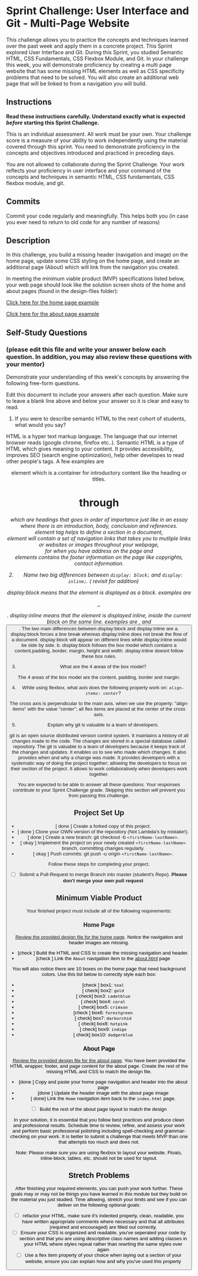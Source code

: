 # Sprint Challenge: User Interface and Git - Multi-Page Website

This challenge allows you to practice the concepts and techniques learned over the past week and apply them in a concrete project. This Sprint explored User Interface and Git. During this Sprint, you studied Semantic HTML, CSS Fundamentals, CSS Flexbox Module, and Git. In your challenge this week, you will demonstrate proficiency by creating a multi page website that has some missing HTML elements as well as CSS specificity problems that need to be solved.  You will also create an additional web page that will be linked to from a navigation you will build.

## Instructions

**Read these instructions carefully. Understand exactly what is expected _before_ starting this Sprint Challenge.**

This is an individual assessment. All work must be your own. Your challenge score is a measure of your ability to work independently using the material covered through this sprint. You need to demonstrate proficiency in the concepts and objectives introduced and practiced in preceding days.

You are not allowed to collaborate during the Sprint Challenge. Your work reflects your proficiency in user interface and your command of the concepts and techniques in semantic HTML, CSS fundamentals, CSS flexbox module, and git.


## Commits

Commit your code regularly and meaningfully. This helps both you (in case you ever need to return to old code for any number of reasons)

## Description

In this challenge, you build a missing header (navigation and image) on the home page, update some CSS styling on the home page, and create an additional page (About) which will link from the navigation you created.

In meeting the minimum viable product (MVP) specifications listed below, your web page should look like the solution screen shots of the home and about pages (found in the design-files folder):

[Click here for the home page example](https://tk-assets.lambdaschool.com/39a49225-8ac9-43da-aa90-514fd60ae99a_sprint-challenge-ui-home-example.png)

[Click here for the about page example](https://tk-assets.lambdaschool.com/ede1bb1a-63ff-4801-8c02-3efa2f603190_sprint-challenge-ui-about-example.png)

## Self-Study Questions 
### (please edit this file and write your answer below each question. In addition, you may also review these questions with your mentor)

Demonstrate your understanding of this week's concepts by answering the following free-form questions.

Edit this document to include your answers after each question. Make sure to leave a blank line above and below your answer so it is clear and easy to read.

1. If you were to describe semantic HTML to the next cohort of students, what would you say?

HTML is a hyper text markup language. The language that our internet browser reads (google chrome, firefox etc..). Semantic HTML is a type of HTML which gives meaning to your content. It provides accessibility, improves SEO (search engine optimization), help other developes to read other people's tags. A few examples are <header> element which is a container for introductory content like the heading or titles.<h1> through <h6> which are headings that goes in order of importance just like in an essay where there is an introduction, body, conclusion and references.<section> element tag helps to define a section in a document, <nav> element will contain a set of navigation links that takes you to mutliple links or websites or images throughout your webpage, <address>for when you have address on the page and <footer> elements contains the footer information on the page like copyrights, contact information.

2. Name two big differences between ```display: block;``` and ```display: inline;```. ( revisit for addition)

display:block means that the element is displayed as a block. examples are <div>,<hi>,<p>.
display:inline means that the element is displayed inline, inside the current block on the same line. examples are <a>, <span> and <button>.
The two main differences between display:block and display:inline are 
a. display:block forces a line break whereas display:inline does not break the flow of a document. display:block will appear on different lines while display:inline would be side by side. 
b. display:block follows the box model which contains a content,padding, border, margin, height and width. display:inline doesnt follow these box rules. 

3. What are the 4 areas of the box model?

The 4 areas of the box model are the content, padding, border and margin. 

4. While using flexbox, what axis does the following property work on: ```align-items: center```?

The cross axis is perpendicular to the main axis. when we use the property: "align-items" with the value "center"; all flex items are placed at the center of the cross axis.

5. Explain why git is valuable to a team of developers.

git is an open source distributed version control system. It maintains a history of all changes made to the code. The changes are stored in a special database called repository. The git is valuable to a team of developers because it keeps track of the changes and updates. It enables us to see who made which changes. It also provides when and why a change was made. 
It provides developers with a systematic way of doing the project together; allowing the developers to focus on their section of the project. It allows to work collaboratively when developers work together.

You are expected to be able to answer all these questions. Your responses contribute to your Sprint Challenge grade. Skipping this section *will* prevent you from passing this challenge.

## Project Set Up

- [ done ] Create a forked copy of this project.
- [ done ] Clone your OWN version of the repository (Not Lambda's by mistake!).
- [ done ] Create a new branch: git checkout -b `<firstName-lastName>`.
- [ okay ] Implement the project on your newly created `<firstName-lastName>` branch, committing changes regularly.
- [ okay ] Push commits: git push -u origin `<firstName-lastName>`.
 
Follow these steps for completing your project.

- [ ] Submit a Pull-Request to merge <firstName-lastName> Branch into master (student's  Repo). **Please don't merge your own pull request**



## Minimum Viable Product

Your finished project must include all of the following requirements:

### Home Page

[Review the provided design file for the home page](design-files/home.png).  Notice the navigation and header images are missing.

* [check ] Build the HTML and CSS to create the missing navigation and header.
* [check ] Link the `About` navigation item to the [about.html](about.html) page

You will also notice there are 10 boxes on the home page that need background colors.  Use this list below to correctly style each box:

* [check ] box1: `teal`
* [ check] box2: `gold`
* [ check] box3: `cadetblue`
* [ check] box4: `coral`
* [ check] box5: `crimson`
* [check ] box6: `forestgreen`
* [ check] box7: `darkorchid`
* [ check] box8: `hotpink`
* [ check] box9: `indigo`
* [ check] box10: `dodgerblue`

### About Page

[Review the provided design file for the about page](design-files/about.png). You have been provided the HTML wrapper, footer, and page content for the about page. Create the rest of the missing HTML and CSS to match the design file.

* [done ] Copy and paste your home page navigation and header into the about page
* [done ] Update the header image with the about page image
* [ done] Link the `Home` navigation item back to the `index.html` page.
* [ ] Build the rest of the about page layout to match the design

In your solution, it is essential that you follow best practices and produce clean and professional results. Schedule time to review, refine, and assess your work and perform basic professional polishing including spell-checking and grammar-checking on your work. It is better to submit a challenge that meets MVP than one that attempts too much and does not.

Note: Please make sure you are using flexbox to layout your website. Floats, inline-block, tables, etc, should not be used for layout. 

## Stretch Problems

After finishing your required elements, you can push your work further. These goals may or may not be things you have learned in this module but they build on the material you just studied. Time allowing, stretch your limits and see if you can deliver on the following optional goals:

* [ ] refactor your HTML, make sure it's indented properly, clean, readable, you have written appropriate comments where necessary and that all attributes (required and encouraged) are filled out correctly.  
* [ ] Ensure your CSS is organized and readable, you've seperated your code by section and that you are using descriptive class names and adding classes in your HTML where styles repeat rather than rewrting the same styles over again
* [ ] Use a flex item property of your choice when laying out a section of your website, ensure you can explain how and why you've used this property 
